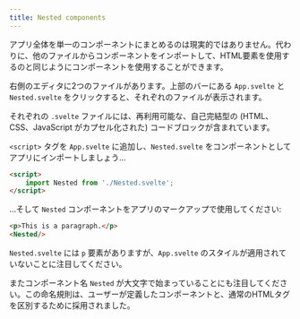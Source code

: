 ```yaml
---
title: Nested components
---
```


アプリ全体を単一のコンポーネントにまとめるのは現実的ではありません。代わりに、他のファイルからコンポーネントをインポートして、HTML要素を使用するのと同じようにコンポーネントを使用することができます。

右側のエディタに2つのファイルがあります。上部のバーにある `App.svelte` と `Nested.svelte` をクリックすると、それぞれのファイルが表示されます。

それぞれの `.svelte` ファイルには、再利用可能な、自己完結型の (HTML、CSS、JavaScript がカプセル化された) コードブロックが含まれています。

`<script>` タグを `App.svelte` に追加し、`Nested.svelte` をコンポーネントとしてアプリにインポートしましょう…

```html
<script>
	import Nested from './Nested.svelte';
</script>
```

…そして `Nested` コンポーネントをアプリのマークアップで使用してください:

```html
<p>This is a paragraph.</p>
<Nested/>
```

`Nested.svelte` には `p` 要素がありますが、`App.svelte` のスタイルが適用されていないことに注目してください。

またコンポーネント名 `Nested` が大文字で始まっていることにも注目してください。この命名規則は、ユーザーが定義したコンポーネントと、通常のHTMLタグを区別するために採用されました。
